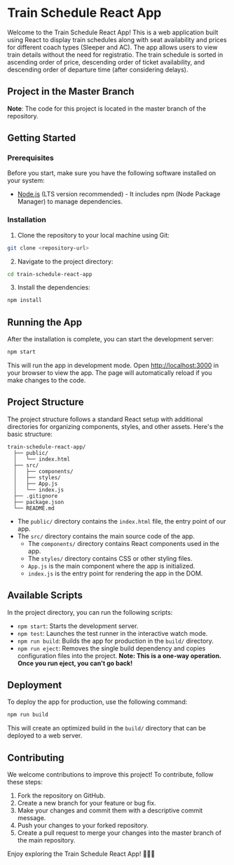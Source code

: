 # Train Schedule React App

Welcome to the Train Schedule React App! This is a web application built using React to display  train schedules along with seat availability and prices for different coach types (Sleeper and AC). The app allows users to view train details without the need for registratio. The train schedule is sorted in ascending order of price, descending order of ticket availability, and descending order of departure time (after considering delays).

## Project in the Master Branch

**Note**: The code for this project is located in the master branch of the repository.

## Getting Started

### Prerequisites

Before you start, make sure you have the following software installed on your system:

- [Node.js](https://nodejs.org) (LTS version recommended) - It includes npm (Node Package Manager) to manage dependencies.

### Installation

1. Clone the repository to your local machine using Git:

```bash
git clone <repository-url>
```

2. Navigate to the project directory:

```bash
cd train-schedule-react-app
```

3. Install the dependencies:

```bash
npm install
```

## Running the App

After the installation is complete, you can start the development server:

```bash
npm start
```

This will run the app in development mode. Open [http://localhost:3000](http://localhost:3000) in your browser to view the app. The page will automatically reload if you make changes to the code.

## Project Structure

The project structure follows a standard React setup with additional directories for organizing components, styles, and other assets. Here's the basic structure:

```
train-schedule-react-app/
  ├── public/
  │   └── index.html
  ├── src/
  │   ├── components/
  │   ├── styles/
  │   ├── App.js
  │   └── index.js
  ├── .gitignore
  ├── package.json
  └── README.md
```

- The `public/` directory contains the `index.html` file, the entry point of our app.
- The `src/` directory contains the main source code of the app.
  - The `components/` directory contains React components used in the app.
  - The `styles/` directory contains CSS or other styling files.
  - `App.js` is the main component where the app is initialized.
  - `index.js` is the entry point for rendering the app in the DOM.

## Available Scripts

In the project directory, you can run the following scripts:

- `npm start`: Starts the development server.
- `npm test`: Launches the test runner in the interactive watch mode.
- `npm run build`: Builds the app for production in the `build/` directory.
- `npm run eject`: Removes the single build dependency and copies configuration files into the project. **Note: This is a one-way operation. Once you run eject, you can't go back!**

## Deployment

To deploy the app for production, use the following command:

```bash
npm run build
```

This will create an optimized build in the `build/` directory that can be deployed to a web server.

## Contributing

We welcome contributions to improve this project! To contribute, follow these steps:

1. Fork the repository on GitHub.
2. Create a new branch for your feature or bug fix.
3. Make your changes and commit them with a descriptive commit message.
4. Push your changes to your forked repository.
5. Create a pull request to merge your changes into the master branch of the main repository.


Enjoy exploring the Train Schedule React App! 🚂🚄🚆
